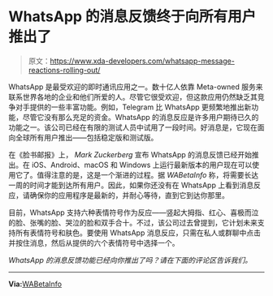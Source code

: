 # WhatsApp 的消息反馈终于向所有用户推出了

> 原文：<https://www.xda-developers.com/whatsapp-message-reactions-rolling-out/>

WhatsApp 是最受欢迎的即时通讯应用之一。数十亿人依靠 Meta-owned 服务来联系世界各地的企业和他们所爱的人。尽管它很受欢迎，但这款应用仍然缺乏其竞争对手提供的一些丰富功能。例如，Telegram 比 WhatsApp 更频繁地推出新功能，尽管它没有那么充足的资金。WhatsApp 的消息反应是许多用户期待已久的功能之一。该公司已经在有限的测试人员中试用了一段时间。好消息是，它现在面向全球所有用户推出——包括稳定版和测试版。

在《脸书邮报》上， *Mark Zuckerberg* 宣布 WhatsApp 的消息反馈已经开始推出。在 iOS、Android、macOS 和 Windows 上运行最新版本的用户现在可以使用它了。值得注意的是，这是一个渐进的过程。据 *WABetaInfo* 称，将需要长达一周的时间才能到达所有用户。因此，如果你还没有在 WhatsApp 上看到消息反应，请确保你的应用程序是最新的，并耐心等待，直到它到达你那里。

目前，WhatsApp 支持六种表情符号作为反应——竖起大拇指、红心、喜极而泣的脸、张嘴的脸、哭泣的脸和双手合十。不过，该公司过去曾提到，它计划未来支持所有表情符号和肤色。要使用 WhatsApp 消息反应，只需在私人或群聊中点击并按住消息，然后从提供的六个表情符号中选择一个。

*WhatsApp 的消息反馈功能已经向你推出了吗？请在下面的评论区告诉我们。*

* * *

**Via:**[WABetaInfo](https://wabetainfo.com/whatsapp-is-rolling-out-message-reactions-to-everyone/)
